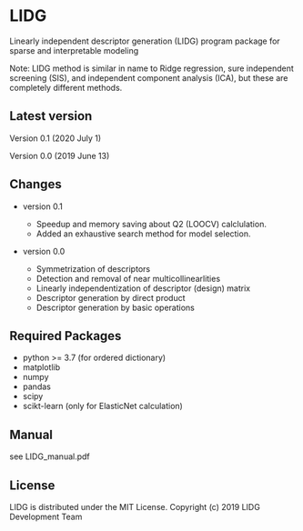 # LIDG
Linearly independent descriptor generation (LIDG) program package for sparse and interpretable modeling

Note:
LIDG method is similar in name to Ridge regression, sure independent screening (SIS), and independent component analysis (ICA), but these are completely different methods.

## Latest version
Version 0.1 (2020 July  1)

Version 0.0 (2019 June 13)

## Changes
* version 0.1
    - Speedup and memory saving about Q2 (LOOCV) calclulation.
    - Added an exhaustive search method for model selection.

* version 0.0
    - Symmetrization of descriptors
    - Detection and removal of near multicollinearlities 
    - Linearly independentization of descriptor (design) matrix
    - Descriptor generation by direct product 
    - Descriptor generation by basic operations

## Required Packages
- python >= 3.7 (for ordered dictionary)
- matplotlib
- numpy
- pandas
- scipy
- scikt-learn (only for ElasticNet calculation)

## Manual
see LIDG_manual.pdf

## License
LIDG is distributed under the MIT License.
Copyright (c) 2019 LIDG Development Team
